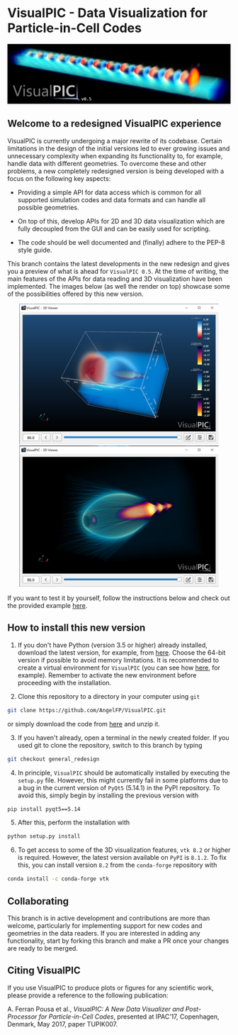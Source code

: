 # VisualPIC - Data Visualization for Particle-in-Cell Codes

![Highlight image](images/highlight_image.png)

## Welcome to a redesigned VisualPIC experience

VisualPIC is currently undergoing a major rewrite of its codebase. Certain limitations in the design of the initial versions led to ever growing issues and unnecessary complexity when expanding its functionality to, for example, handle data with different geometries. To overcome these and other problems, a new completely redesigned version is being developed with a focus on the following key aspects:

* Providing a simple API for data access which is common for all supported simulation codes and data formats and can handle all possible geometries.

* On top of this, develop APIs for 2D and 3D data visualization which are fully decoupled from the GUI and can be easily used for scripting.

* The code should be well documented and (finally) adhere to the PEP-8 style guide.

This branch contains the latest developments in the new redesign and gives you a preview of what is ahead for `VisualPIC 0.5`. At the time of writing, the main features of the APIs for  data reading and 3D visualization have been implemented. The images below (as well the render on top) showcase some of the possibilities offered by this new version.

<p align="center">
  <img alt="Sample image" src="images/sample_image_3d_renderer.png" width="450px" />
  <img alt="Sample image" src="images/sample_image_3d_renderer_2.png" width="450px" />
</p>

If you want to test it by yourself, follow the instructions below and check out the provided example [here](https://github.com/AngelFP/VisualPIC/tree/general_redesign/examples/example_1).

## How to install this new version

1) If you don't have Python (version 3.5 or higher) already installed, download the latest version, for example, from [here](https://www.python.org/downloads/release/python-352/). Choose the 64-bit version if possible to avoid memory limitations. It is recommended to create a virtual environment for `VisualPIC` (you can see how [here](https://docs.python.org/3/library/venv.html), for example). Remember to activate the new environment before proceeding with the installation.

2) Clone this repository to a directory in your computer using `git`
```bash
git clone https://github.com/AngelFP/VisualPIC.git
```
or simply download the code from [here](https://github.com/AngelFP/VisualPIC/archive/general_redesign.zip) and unzip it.

3) If you haven't already, open a terminal in the newly created folder. If you used git to clone the repository, switch to this branch by typing
```bash
git checkout general_redesign
```

4) In principle, `VisualPIC` should be automatically installed by executing the `setup.py` file. However, this might currently fail in some platforms due to a bug in the current version of `PyQt5` (5.14.1) in the PyPI repository. To avoid this, simply begin by installing the previous version with
```bash
pip install pyqt5==5.14
```

5) After this, perform the installation with
```bash
python setup.py install
```

6) To get access to some of the 3D visualization features, `vtk 8.2` or higher is required. However, the latest version available on `PyPI` is `8.1.2`. To fix this, you can install version `8.2` from the `conda-forge` repository with
```bash
conda install -c conda-forge vtk
```

## Collaborating

This branch is in active development and contributions are more than welcome, particularly for implementing support for new codes and geometries in the data readers. If you are interested in adding any functionality, start by forking this branch and make a PR once your changes are ready to be merged.


## Citing VisualPIC
If you use VisualPIC to produce plots or figures for any scientific work, please provide a reference to the following publication:

A. Ferran Pousa et al., *VisualPIC: A New Data Visualizer and Post-Processor for Particle-in-Cell Codes*, presented at IPAC’17, Copenhagen, Denmark, May 2017, paper TUPIK007.
